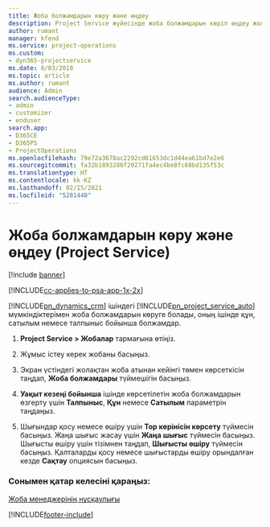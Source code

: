 ```yaml
---
title: Жоба болжамдарын көру және өңдеу
description: Project Service жүйесінде жоба болжамдарын көріп өңдеу жолы
author: rumant
manager: kfend
ms.service: project-operations
ms.custom:
- dyn365-projectservice
ms.date: 8/03/2018
ms.topic: article
ms.author: rumant
audience: Admin
search.audienceType:
- admin
- customizer
- enduser
search.app:
- D365CE
- D365PS
- ProjectOperations
ms.openlocfilehash: 79e72a3678ac2292cd61653dc1d44ea61bd7e2e6
ms.sourcegitcommit: fa32b1893286f20271fa4ec4be8fc68bd135f53c
ms.translationtype: HT
ms.contentlocale: kk-KZ
ms.lasthandoff: 02/15/2021
ms.locfileid: "5281440"
---
```

# <a name="view-and-edit-project-estimates-project-service"></a>Жоба болжамдарын көру және өңдеу (Project Service)

[!include [banner](../includes/psa-now-project-operations.md)]

[!INCLUDE[cc-applies-to-psa-app-1x-2x](../includes/cc-applies-to-psa-app-1x-2x.md)]

[!INCLUDE[pn_dynamics_crm](../includes/pn-dynamics-crm.md)] ішіндегі [!INCLUDE[pn_project_service_auto](../includes/pn-project-service-auto.md)] мүмкіндіктерімен жоба болжамдарын көруге болады, оның ішінде құн, сатылым немесе талпыныс бойынша болжамдар.  
  
1.  **Project Service > Жобалар** тармағына өтіңіз.  
  
2.  Жұмыс істеу керек жобаны басыңыз.  
  
3.  Экран үстіндегі жолақтан жоба атынан кейінгі төмен көрсеткісін таңдап, **Жоба болжамдары** түймешігін басыңыз.  
  
4.  **Уақыт кезеңі бойынша** ішінде көрсетілетін жоба болжамдарын өзгерту үшін **Талпыныс**, **Құн** немесе **Сатылым** параметрін таңдаңыз.  
  
5.  Шығындар қосу немесе өшіру үшін **Тор көрінісін көрсету** түймесін басыңыз. Жаңа шығыс жасау үшін **Жаңа шығыс** түймесін басыңыз. Шығысты өшіру үшін тізімнен таңдап, **Шығысты өшіру** түймесін басыңыз. Қалталарды қосу немесе шығыстарды өшіру орындалған кезде **Сақтау** опциясын басыңыз.  
  
### <a name="see-also"></a>Сонымен қатар келесіні қараңыз:  
 [Жоба менеджерінің нұсқаулығы](../psa/project-manager-guide.md)


[!INCLUDE[footer-include](../includes/footer-banner.md)]